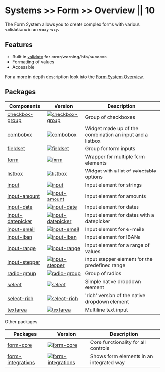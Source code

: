 # Systems >> Form >> Overview || 10

The Form System allows you to create complex forms with various validations in an easy way.

## Features

- Built in [validate](./validate.md) for error/warning/info/success
- Formatting of values
- Accessible

For a more in depth description look into the [Form System Overview](./overview.md).

## Packages

| Components                                                                  | Version                                                                                                                              | Description                                              |
| --------------------------------------------------------------------------- | ------------------------------------------------------------------------------------------------------------------------------------ | -------------------------------------------------------- |
| [checkbox-group](../../../components/inputs/checkbox-group/overview.md)     | [![checkbox-group](https://img.shields.io/npm/v/@lion/checkbox-group.svg)](https://www.npmjs.com/package/@lion/checkbox-group)       | Group of checkboxes                                      |
| [combobox](../../../components/inputs/combobox/overview.md)                 | [![combobox](https://img.shields.io/npm/v/@lion/combobox.svg)](https://www.npmjs.com/package/@lion/combobox)                         | Widget made up of the combination an input and a listbox |
| [fieldset](../../../components/inputs/fieldset/overview.md)                 | [![fieldset](https://img.shields.io/npm/v/@lion/fieldset.svg)](https://www.npmjs.com/package/@lion/fieldset)                         | Group for form inputs                                    |
| [form](../../../components/inputs/form/overview.md)                         | [![form](https://img.shields.io/npm/v/@lion/form.svg)](https://www.npmjs.com/package/@lion/form)                                     | Wrapper for multiple form elements                       |
| [listbox](../../../components/inputs/listbox/overview.md)                   | [![listbox](https://img.shields.io/npm/v/@lion/listbox.svg)](https://www.npmjs.com/package/@lion/listbox)                            | Widget with a list of selectable options                 |
| [input](../../../components/inputs/input/overview.md)                       | [![input](https://img.shields.io/npm/v/@lion/input.svg)](https://www.npmjs.com/package/@lion/input)                                  | Input element for strings                                |
| [input-amount](../../../components/inputs/input-amount/overview.md)         | [![input-amount](https://img.shields.io/npm/v/@lion/input-amount.svg)](https://www.npmjs.com/package/@lion/input-amount)             | Input element for amounts                                |
| [input-date](../../../components/inputs/input-date/overview.md)             | [![input-date](https://img.shields.io/npm/v/@lion/input-date.svg)](https://www.npmjs.com/package/@lion/input-date)                   | Input element for dates                                  |
| [input-datepicker](../../../components/inputs/input-datepicker/overview.md) | [![input-datepicker](https://img.shields.io/npm/v/@lion/input-datepicker.svg)](https://www.npmjs.com/package/@lion/input-datepicker) | Input element for dates with a datepicker                |
| [input-email](../../../components/inputs/input-email/overview.md)           | [![input-email](https://img.shields.io/npm/v/@lion/input-email.svg)](https://www.npmjs.com/package/@lion/input-email)                | Input element for e-mails                                |
| [input-iban](../../../components/inputs/input-iban/overview.md)             | [![input-iban](https://img.shields.io/npm/v/@lion/input-iban.svg)](https://www.npmjs.com/package/@lion/input-iban)                   | Input element for IBANs                                  |
| [input-range](../../../components/inputs/input-range/overview.md)           | [![input-range](https://img.shields.io/npm/v/@lion/input-range.svg)](https://www.npmjs.com/package/@lion/input-range)                | Input element for a range of values                      |
| [input-stepper](../../../components/inputs/input-stepper/overview.md)       | [![input-stepper](https://img.shields.io/npm/v/@lion/input-stepper.svg)](https://www.npmjs.com/package/@lion/input-stepper)          | Input stepper element for the predefined range           |
| [radio-group](../../../components/inputs/radio-group/overview.md)           | [![radio-group](https://img.shields.io/npm/v/@lion/radio-group.svg)](https://www.npmjs.com/package/@lion/radio-group)                | Group of radios                                          |
| [select](../../../components/inputs/select/overview.md)                     | [![select](https://img.shields.io/npm/v/@lion/select.svg)](https://www.npmjs.com/package/@lion/select)                               | Simple native dropdown element                           |
| [select-rich](../../../components/inputs/select-rich/overview.md)           | [![select-rich](https://img.shields.io/npm/v/@lion/select-rich.svg)](https://www.npmjs.com/package/@lion/select-rich)                | 'rich' version of the native dropdown element            |
| [textarea](../../../components/inputs/textarea/overview.md)                 | [![textarea](https://img.shields.io/npm/v/@lion/textarea.svg)](https://www.npmjs.com/package/@lion/textarea)                         | Multiline text input                                     |

Other packages

| Packages                                                                                     | Version                                                                                                                                 | Description                              |
| -------------------------------------------------------------------------------------------- | --------------------------------------------------------------------------------------------------------------------------------------- | ---------------------------------------- |
| [form-core](https://github.com/ing-bank/lion/tree/master/packages/form-core)                 | [![form-core](https://img.shields.io/npm/v/@lion/form-core.svg)](https://www.npmjs.com/package/@lion/form-core)                         | Core functionality for all controls      |
| [form-integrations](https://github.com/ing-bank/lion/tree/master/packages/form-integrations) | [![form-integrations](https://img.shields.io/npm/v/@lion/form-integrations.svg)](https://www.npmjs.com/package/@lion/form-integrations) | Shows form elements in an integrated way |
